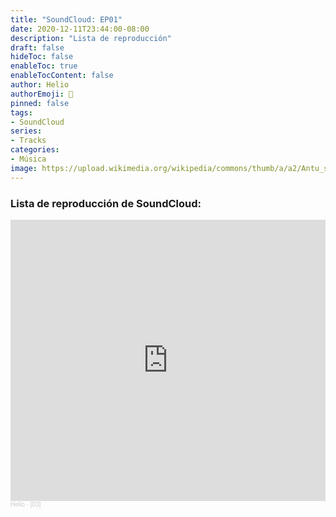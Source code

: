 ```yaml
---
title: "SoundCloud: EP01"
date: 2020-12-11T23:44:00-08:00
description: "Lista de reproducción"
draft: false
hideToc: false
enableToc: true
enableTocContent: false
author: Helio
authorEmoji: 📡
pinned: false
tags:
- SoundCloud
series:
- Tracks
categories:
- Música
image: https://upload.wikimedia.org/wikipedia/commons/thumb/a/a2/Antu_soundcloud.svg/1200px-Antu_soundcloud.svg.png
---
```


### Lista de reproducción de SoundCloud:

<iframe width="100%" height="450" scrolling="no" frameborder="no" allow="autoplay" src="https://w.soundcloud.com/player/?url=https%3A//api.soundcloud.com/playlists/700244739&color=%23e1ebec&auto_play=false&hide_related=false&show_comments=true&show_user=true&show_reposts=false&show_teaser=true"></iframe><div style="font-size: 10px; color: #cccccc;line-break: anywhere;word-break: normal;overflow: hidden;white-space: nowrap;text-overflow: ellipsis; font-family: Interstate,Lucida Grande,Lucida Sans Unicode,Lucida Sans,Garuda,Verdana,Tahoma,sans-serif;font-weight: 100;"><a href="https://soundcloud.com/helio4gm" title="Helio" target="_blank" style="color: #cccccc; text-decoration: none;">Helio</a> · <a href="https://soundcloud.com/helio4gm/sets/03-a" title="[03]" target="_blank" style="color: #cccccc; text-decoration: none;">[03]</a></div>
